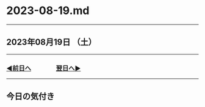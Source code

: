 # 2023-08-19.md

---

## 2023年08月19日 （土）

---

### [◀️前日へ](https://github.com/yuasys/chatty-journal/blob/main/2023/08/2023-08-18.md)&emsp;&emsp;&emsp;&emsp;[翌日へ▶️](https://github.com/yuasys/chatty-journal/blob/main/2023/08/2023-08-20.md)

---

## 今日の気付き
